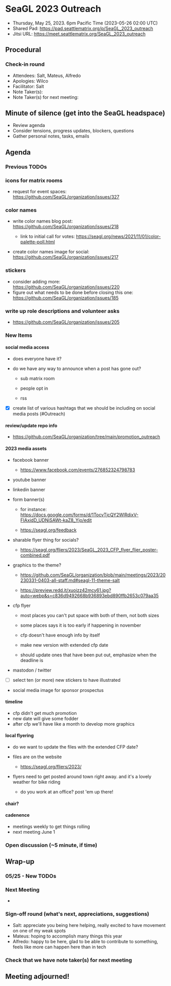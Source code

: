 <!-- See end of pad for meeting best-practices and discussion mechanisms -->
<!-- REMINDER: Meeting notes are public _by default_. Please err on the side of not including personal info or sensitive topics, including any mention of health or childcare issues, job searches that are underway, contacts for fundraising, etc. -->

# SeaGL 2023 Outreach
- Thursday, May 25, 2023. 6pm Pacific Time (2023-05-26 02:00 UTC)
- Shared Pad: https://pad.seattlematrix.org/p/SeaGL_2023_outreach
- Jitsi URL: https://meet.seattlematrix.org/SeaGL_2023_outreach

## Procedural
### Check-in round
- Attendees: Salt, Mateus, Alfredo
- Apologies: Wilco
- Facilitator: Salt
- Note Taker(s): 
- Note Taker(s) for next meeting: 

## Minute of silence (get into the SeaGL headspace)
- Review agenda
- Consider tensions, progress updates, blockers, questions
- Gather personal notes, tasks, emails


<!-- REMINDER: Meeting notes are public _by default_. Please err on the side of not including personal info or sensitive topics, including any mention of health or childcare issues, job searches that are underway, contacts for fundraising, etc. -->

## Agenda
<!--
Add new things to discuss after `### New Items` below
-->

### Previous TODOs

### icons for matrix rooms
- request for event spaces: https://github.com/SeaGL/organization/issues/327

### color names
- write color names blog post: https://github.com/SeaGL/organization/issues/218

    - link to initial call for votes: https://seagl.org/news/2021/11/01/color-palette-poll.html

- create color names image for social: https://github.com/SeaGL/organization/issues/217

### stickers
- consider adding more: https://github.com/SeaGL/organization/issues/220
- figure out what needs to be done before closing this one: https://github.com/SeaGL/organization/issues/185

### write up role descriptions and volunteer asks
- https://github.com/SeaGL/organization/issues/205


### New Items
<!--
#### TOPIC TITLE (PERSON)
-->

#### social media access
- does everyone have it?
- do we have any way to announce when a post has gone out?

    - sub matrix room

    - people opt in

    - rss

- [x] create list of various hashtags that we should be including on social media posts (#Outreach)

#### review/update repo info
- https://github.com/SeaGL/organization/tree/main/promotion_outreach

#### 2023 media assets
- facebook banner

    - https://www.facebook.com/events/276852324798783

- youtube banner
- linkedin banner
- form banner(s)

    - for instance: https://docs.google.com/forms/d/1TocvTjcQY2WlRdixV-FIAxidD_UDNiSAWt-kaZ8_Yjo/edit

    - https://seagl.org/feedback

- sharable flyer thing for socials?

    - https://seagl.org/fliers/2023/SeaGL_2023_CFP_flyer_flier_poster-combined.pdf

- graphics to the theme?

    - https://github.com/SeaGL/organization/blob/main/meetings/2023/20230331-0403-all-staff.md#seagl-11-theme-salt

    - https://preview.redd.it/xuoizz42mcy61.jpg?auto=webp&s=c836d9492668b936893ebd890ffb2653c079aa35

- cfp flyer

    - most places you can't put space with both of them, not both sizes

    - some places says it is too early if happening in november

    - cfp doesn't have enough info by itself

    - make new version with extended cfp date

    - should update ones that have been put out, emphasize when the deadline is

- mastodon / twitter
- [ ] select ten (or more) new stickers to have illustrated
- social media image for sponsor prospectus

#### timeline
- cfp didn't get much promotion
- new date will give some fodder
- after cfp we'll have like a month to develop more graphics

#### local flyering
- do we want to update the files with the extended CFP date?
- files are on the website

    - https://seagl.org/fliers/2023/

- flyers need to get posted around town right away. and it's a lovely weather for bike riding

    - do you work at an office? post 'em up there!


#### chair?

#### cadenence
- meetings weekly to get things rolling
- next meeting June 1

### Open discussion (~5 minute, if time)


## Wrap-up
### 05/25 - New TODOs


### Next Meeting
- 

### Sign-off round (what's next, appreciations, suggestions)
<!--
Copy attendees list from above and format as:
- NAME: sign-off
-->
- Salt: appreciate you being here helping, really excited to have movement on one of my weak spots
- Mateus: hoping to accomplish many things this year
- Alfredo: happy to be here, glad to be able to contribute to something, feels like more can happen here than in tech


### Check that we have note taker(s) for next meeting

## Meeting adjourned!

<!-- Post meeting process:
1. clean up meeting notes from pad
2. upload notes to GitHub
3. change dates and links
4. clear finished previous TODOs
5. clear new items section
6. move new TODOs to previous section
7. clear sign-off round
-->

<!--
## Meeting best-practices and discussion mechanisms
- Review previous meeting notes especially when absent!
- During meeting, use chat in etherpad (and add your name).

### Etherpad usage
- Use chat in etherpad (usually on right side), add your name and set a distinct color
- Audio notifications on Firefox via https://addons.mozilla.org/en-US/firefox/addon/notification-sound/
- You can hide popups with these ad blocker cosmetic filters (e.g. via uBlock Origin):  pad.sfconservancy.org##.popup:has-text(Email subscription)  pad.sfconservancy.org##.popup:has-text(/Delay before deletion.*\d{2}[\d.]* days/)
- You can widen the chat pane with these user styles (e.g. via Stylus):  #editorcontainerbox .sticky-container { width: 50ch; }
- Bookmarklet to make the chat bar wider. Select the whole line below starting with "javascript:" and drag to bookmarks bar. Adjust the width in pixels by changing "280".  javascript:(function () { const width='280'; const box = document.querySelector('div#chatbox'); if (box) { box.style.cssText=box.style.cssText+' width: '+width+'px !important;'; } const pad = document.querySelector('iframe').contentWindow.document.querySelector('iframe').contentWindow.document.querySelector('body#innerdocbody.innerdocbody'); if (pad) { pad.style.width=(document.body.clientWidth-width-50)+"px"; } })();

### Notetaking
- "???" means that something was missed in the notes, please assist capturing what was said
- aim for shorthand / summary / key points (not transcript)

### Agenda topics
- Each topic facilitated by topic lead with main facilitator help
- For topics that are not committee specific, add to Current or Late section and specify your name
- As needed, ping folks on IRC, email, or elsewhere to read over items in advance, ideally before the day of the meeting

### Timeboxing
- timebox each topic, rounded to nearest 5min., settled during agenda confirmation
- at topic beginning, convert the :mm to expected end time
- at timebox end, "thumb polls" may add 5 minutes at a time
- hand symbols
  - "^" approve, extend the timebox
  - "v" disagree, move onto the next topic
  - "." neutral

### Discussion mechanisms
- open discussion
- call for a round ("pass the mic" style, facilitator makes sure no one is skipped)
- hand symbol queuing
  - "o/" or "/" means you have something to say and puts you in the queue
  - "c/" or "?" means you have a clarifying question and jumps you to the top of the queue
  - "d" means thumbs up, encouragement, agreement, etc.
  -  ">" means you understand someone's point and want them to move on
  - "d>" means you feel the agenda item discussion is complete

-->
